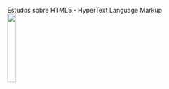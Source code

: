 <p>
  Estudos sobre HTML5 - HyperText Language Markup <br>
  <img src="https://upload.wikimedia.org/wikipedia/commons/thumb/6/61/HTML5_logo_and_wordmark.svg/2048px-HTML5_logo_and_wordmark.svg.png" width="20%"/>
</p>
